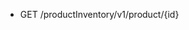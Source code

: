 <!--
    ATTENTION: This file was generated via gradle!
               Do NOT manually edit this file! Any such changes will be overwritten!
-->

* GET /productInventory/v1/product/{id}

